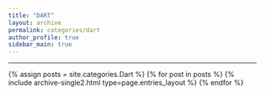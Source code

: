 ```yaml
---
title: "DART"
layout: archive
permalink: categories/dart
author_profile: true
sidebar_main: true
---
```


<!-- 공백이 포함되어 있는 카테고리 이름의 경우 site.categories.['a b c'] 이런식으로! -->

***

{% assign posts = site.categories.Dart %}
{% for post in posts %} {% include archive-single2.html type=page.entries_layout %} {% endfor %}
